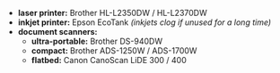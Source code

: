 - **laser printer:** Brother HL-L2350DW / HL-L2370DW
- **inkjet printer:** Epson EcoTank *(inkjets clog if unused for a long time)*
- **document scanners:** 
	- **ultra-portable:** Brother DS-940DW
	- **compact:** Brother ADS-1250W / ADS-1700W
	- **flatbed:** Canon CanoScan LiDE 300 / 400